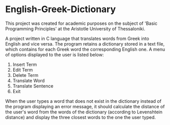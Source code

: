 # English-Greek-Dictionary

This project was created for academic purposes on the subject of 'Basic Programming Principles' at the Aristotle University of Thessaloniki.

A project written in C language that translates words from Greek into English and vice versa. The program retains a dictionary stored in a text file, which contains for each Greek word the corresponding English one. A menu of options displayed to the user is listed below:

1. Insert Term
2. Edit Term
3. Delete Term
4. Translate Word
5. Translate Sentence
6. Exit  

When the user types a word that does not exist in the dictionary instead of the program displaying an error message, it should calculate the distance of the user's word from the words of the dictionary (according to Levenshtein distance) and display the three closest words to the one the user typed. 
